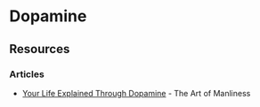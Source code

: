 # Dopamine

## Resources

### Articles

* [Your Life Explained Through Dopamine](https://www.artofmanliness.com/articles/your-life-explained-through-dopamine/) - The Art of Manliness
